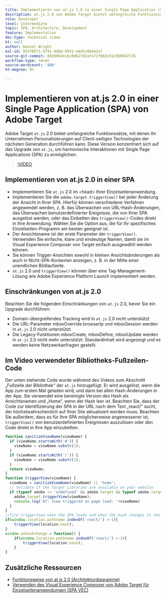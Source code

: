 ```yaml
---
title: Implementieren von at.js 2.0 in einer Single Page Application (SPA)
description: at.js 2.0 von Adobe Target bietet umfangreiche Funktionssätze, mit denen Ihr Unternehmen Personalisierungen auf Client-seitigen Technologien der nächsten Generation durchführen kann. Führen Sie diese Schritte aus, um at.js 2.0 in einer Einzelseiten-App (SPA) zu implementieren.
role: Developer
level: Intermediate
topic: SPA, Architecture, Development
feature: Implementation
doc-type: technical video
kt: null
author: Daniel Wright
exl-id: 955f0571-5791-4dbb-9931-e6d5c8bb42a7
source-git-commit: 80208b3ecbc0d627d2afe72f882e91c9800d2726
workflow-type: tm+mt
source-wordcount: '408'
ht-degree: 0%

---
```


# Implementieren von at.js 2.0 in einer Single Page Application (SPA) von Adobe Target

Adobe Target `at.js` 2.0 bietet umfangreiche Funktionssätze, mit denen Ihr Unternehmen Personalisierungen auf Client-seitigen Technologien der nächsten Generation durchführen kann. Diese Version konzentriert sich auf das Upgrade von `at.js`, um harmonische Interaktionen mit Single Page Applications (SPA) zu ermöglichen.

>[!VIDEO](https://video.tv.adobe.com/v/26248?quality=12)

## Implementieren von at.js 2.0 in einer SPA

* Implementieren Sie `at.js` 2.0 im &lt;head> Ihrer Einzelseitenanwendung.
* Implementieren Sie die `adobe.target.triggerView()` bei jeder Änderung der Ansicht in Ihrer SPA. Hierfür können verschiedene Verfahren angewendet werden, z. B. das Überwachen von URL-Hash-Änderungen, das Überwachen benutzerdefinierter Ereignisse, die von Ihrer SPA ausgelöst werden, oder das Einbetten des `triggerView()`-Codes direkt in Ihre Anwendung. Wählen Sie die Option aus, die für Ihr spezifisches Einzelseiten-Programm am besten geeignet ist.
* Der Ansichtsname ist der erste Parameter der `triggerView()`. Verwenden Sie einfache, klare und eindeutige Namen, damit sie im Visual Experience Composer von Target einfach ausgewählt werden können.
* Sie können Trigger-Ansichten sowohl in kleinen Ansichtsänderungen als auch in Nicht-SPA-Kontexten anzeigen, z. B. in der Mitte einer unendlichen Bildlaufseite.
* `at.js` 2.0 und `triggerView()` können über eine Tag-Management-Lösung wie Adobe Experience Platform Launch implementiert werden.

## Einschränkungen von at.js 2.0

Beachten Sie die folgenden Einschränkungen von `at.js` 2.0, bevor Sie ein Upgrade durchführen:

* Domain-übergreifendes Tracking wird in `at.js` 2.0 nicht unterstützt
* Die URL-Parameter mboxOverride.browserIp und mboxSession werden in `at.js` 2.0 nicht unterstützt
* Die Legacy-Funktionen mboxCreate, mboxDefine, mboxUpdate werden in `at.js` 2.0 nicht mehr unterstützt. Standardinhalt wird angezeigt und es werden keine Netzwerkanfragen gestellt.

## Im Video verwendeter Bibliotheks-Fußzeilen-Code

Der unten stehende Code wurde während des Videos zum Abschnitt „Fußzeile der Bibliothek“ der `at.js` hinzugefügt. Er wird ausgelöst, wenn die App zum ersten Mal geladen wird, und dann bei allen Hash-Änderungen in der App. Sie verwendet eine bereinigte Version des Hash als Ansichtsnamen und „Home“, wenn der Hash leer ist. Beachten Sie, dass der Code zur Identifizierung der SPA in der URL nach dem Text „react/&quot; sucht, der höchstwahrscheinlich auf Ihrer Site aktualisiert werden muss. Beachten Sie außerdem, dass es für Ihre SPA möglicherweise angemessener ist, `triggerView()` von benutzerdefinierten Ereignissen auszulösen oder den Code direkt in Ihre App einzubetten.

```javascript
function sanitizeViewName(viewName) {
  if (viewName.startsWith('#')) {
    viewName = viewName.substr(1);
  }
  if (viewName.startsWith('/')) {
    viewName = viewName.substr(1);
  }
  return viewName;
}
function triggerView(viewName) {
  viewName = sanitizeViewName(viewName) || 'home';
  // Validate if the Target Libraries are available on your website
  if (typeof adobe != 'undefined' && adobe.target && typeof adobe.target.triggerView === 'function') {
    adobe.target.triggerView(viewName);
    console.log('AT: View triggered on page load: '+viewName)
  }
}
//fire triggerView when the SPA loads and when the hash changes in the SPA
if(window.location.pathname.indexOf('react/') >-1){
    triggerView(location.hash);
}
window.onhashchange = function() {
    if(window.location.pathname.indexOf('react/') >-1){
        triggerView(location.hash);
    }
}
```

## Zusätzliche Ressourcen

* [Funktionsweise von at.js 2.0 (Architekturdiagramme)](understanding-how-atjs-20-works.md)
* [Verwenden des Visual Experience Composer von Adobe Target für Einzelseitenanwendungen (SPA VEC)](../experiences/use-the-visual-experience-composer-for-single-page-applications.md)
